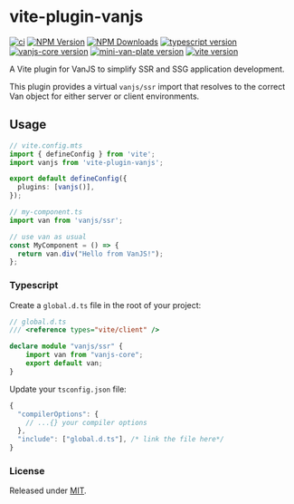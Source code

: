 # vite-plugin-vanjs

[![ci](https://github.com/thednp/vite-plugin-vanjs/actions/workflows/ci.yml/badge.svg)](https://github.com/thednp/vite-plugin-vanjs/actions/workflows/ci.yml)
[![NPM Version](https://img.shields.io/npm/v/vite-plugin-vanjs.svg)](https://www.npmjs.com/package/vite-plugin-vanjs)
[![NPM Downloads](https://img.shields.io/npm/dm/vite-plugin-vanjs.svg)](http://npm-stat.com/charts.html?package=vite-plugin-vanjs)
[![typescript version](https://img.shields.io/badge/typescript-5.7.2-brightgreen)](https://www.typescriptlang.org/)
[![vanjs-core version](https://img.shields.io/badge/vanjs--core-1.5.2-brightgreen)](https://github.com/vanjs-org/van)
[![mini-van-plate version](https://img.shields.io/badge/mini--van--plate-0.6.1-brightgreen)](https://github.com/vanjs-org/mini-van-plate)
[![vite version](https://img.shields.io/badge/vite-6.0.3-brightgreen)](https://github.com/vitejs)

A Vite plugin for VanJS to simplify SSR and SSG application development.

This plugin provides a virtual `vanjs/ssr` import that resolves to the correct Van object for either server or client environments.

## Usage

```ts
// vite.config.mts
import { defineConfig } from 'vite';
import vanjs from 'vite-plugin-vanjs';

export default defineConfig({
  plugins: [vanjs()],
});
```

```ts
// my-component.ts
import van from 'vanjs/ssr';

// use van as usual
const MyComponent = () => {
  return van.div("Hello from VanJS!");
};
```


### Typescript

Create a `global.d.ts` file in the root of your project:
```ts
// global.d.ts
/// <reference types="vite/client" />

declare module "vanjs/ssr" {
    import van from "vanjs-core";
    export default van;
}
```

Update your `tsconfig.json` file:
```ts
{
  "compilerOptions": {
    // ...{} your compiler options
  },
  "include": ["global.d.ts"], /* link the file here*/
}
```


### License
Released under [MIT](LICENSE).
